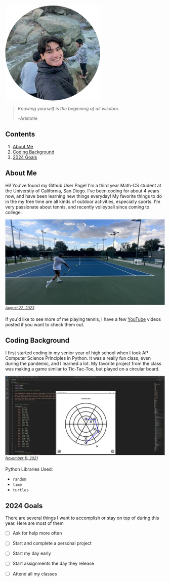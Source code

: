 ![](images/"headshot".png)

> *Knowing yourself is the beginning of all wisdom.*
>
> –Aristotle


## Contents
  1. [About Me](#about-me)
  2. [Coding Background](#coding-background)
  3. [2024 Goals](#2024-goals)


## About Me

Hi! You've found my Github User Page! I'm a third year Math-CS student at the Universtiy of California, San Diego. I've been coding for about 4 years now, and have been learning new things everyday! My favorite things to do in the my free time are all kinds of outdoor activities, especially sports. I'm very passionate about tennis, and recently volleyball since coming to college. 

![](images/tennis.jpeg)
<sup>*[August 22, 2023](images/tennis.jpeg)*</sup>

If you'd like to see more of me playing tennis, I have a few [YouTube](https://www.youtube.com/@derekstennis) videos posted if you want to check them out.

## Coding Background

I first started coding in my senior year of high school when I took AP Computer Science Principles in Python. It was a really fun class, even during the pandemic, and I learned a lot. My favorite project from the class was making a game similar to Tic-Tac-Toe, but played on a circular board.

![](images/game.png)
<sup>*[November 11, 2021](images/game.jpeg)*</sup>

Python Libraries Used:
- `random`
- `time`
- `turtles`


## 2024 Goals

There are several things I want to accomplish or stay on top of during this year. Here are most of them

- [ ] Ask for help more often
- [ ] Start and complete a personal project
- [ ] Start my day early
- [ ] Start assignments the day they release
- [ ] Attend all my classes

